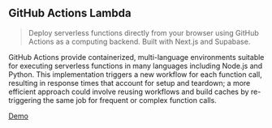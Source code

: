 ## GitHub Actions Lambda

> Deploy serverless functions directly from your browser using GitHub Actions as a computing backend. Built with Next.js and Supabase.

GitHub Actions provide containerized, multi-language environments suitable for executing serverless functions in many languages including Node.js and Python. This implementation triggers a new workflow for each function call, resulting in response times that account for setup and teardown; a more efficient approach could involve reusing workflows and build caches by re-triggering the same job for frequent or complex function calls.

[Demo](https://pmal.vercel.app/)
